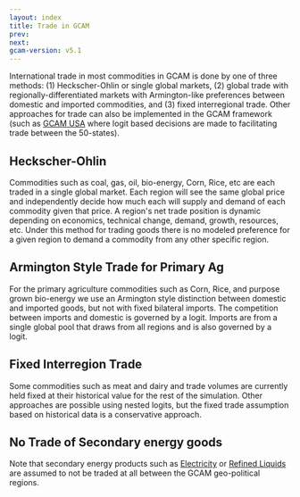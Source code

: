 ```yaml
---
layout: index
title: Trade in GCAM
prev: 
next: 
gcam-version: v5.1
---
```


International trade in most commodities in GCAM is done by one of three methods: (1) Heckscher-Ohlin or single global markets, (2) global trade with regionally-differentiated markets with Armington-like preferences between domestic and imported commodities, and (3) fixed interregional trade.  Other approaches for trade can also be implemented in the GCAM framework (such as [GCAM USA](gcam-usa.html) where logit based decisions are made to facilitating trade between the 50-states).

## Heckscher-Ohlin
Commodities such as coal, gas, oil, bio-energy, Corn, Rice, etc are each traded in a single global market.  Each region will see the same global price and independently decide how much each will supply and demand of each commodity given that price.  A region's net trade position is dynamic depending on economics, technical change, demand, growth, resources, etc.  Under this method for trading goods there is no modeled preference for a given region to demand a commodity from any other specific region.

## Armington Style Trade for Primary Ag
For the primary agriculture commodities such as Corn, Rice, and purpose grown bio-energy we use an Armington style distinction between domestic and imported goods, but not with fixed bilateral imports.    The competition between imports and domestic is governed by a logit.  Imports are from a single global pool that draws from all regions and is also governed by a logit.

## Fixed Interregion Trade
Some commodities such as meat and dairy and trade volumes are currently held fixed at their historical value for the rest of the simulation. Other approaches are possible using nested logits, but the fixed trade assumption based on historical data is a conservative approach.

## No Trade of Secondary energy goods
Note that secondary energy products such as [Electricity](energy.html#electricity) or [Refined Liquids](energy.html#refining) are assumed to not be traded at all between the GCAM geo-political regions.

